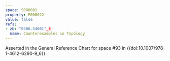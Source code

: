 ```yaml
---
space: S000091
property: P000022
value: false
refs:
- zb: "0386.54001"_6
  name: Counterexamples in Topology
---
```


Asserted in the General Reference Chart for space #93 in
{{doi:10.1007/978-1-4612-6290-9_6}}.
